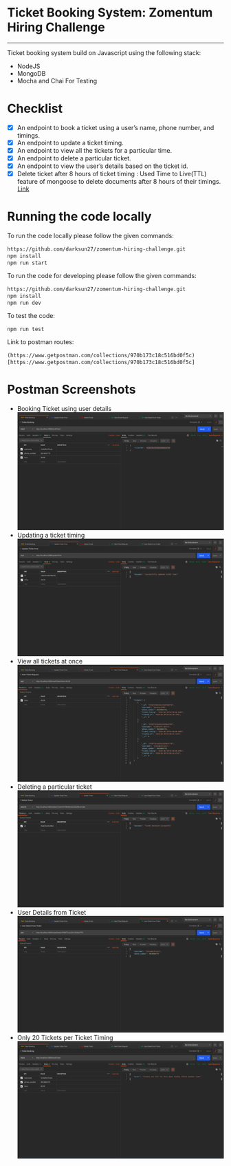 # Ticket Booking System: Zomentum Hiring Challenge
---

Ticket booking system build on Javascript using the following stack:
-  NodeJS
-  MongoDB
-  Mocha and Chai For Testing

# Checklist

  - [x] An endpoint to book a ticket using a user’s name, phone number, and timings.
  - [x] An endpoint to update a ticket timing.
  - [x] An endpoint to view all the tickets for a particular time.
  - [x] An endpoint to delete a particular ticket.
  - [x] An endpoint to view the user’s details based on the ticket id. 
  - [x] Delete ticket after 8 hours of ticket timing : Used Time to Live(TTL) feature of mongoose to delete documents after 8 hours of their timings. [Link](https://github.com/darksun27/zomentum-hiring-challenge/blob/43a63ea9849aabfc8e02d5a23ef6e04eded5154f/models/ticketsModel.js#L4)
  
# Running the code locally

To run the code locally please follow the given commands:
```
https://github.com/darksun27/zomentum-hiring-challenge.git
npm install 
npm run start
```

To run the code for developing please follow the given commands:
```
https://github.com/darksun27/zomentum-hiring-challenge.git
npm install 
npm run dev
```

To test the code:
```
npm run test
```
Link to postman routes: 
```
(https://www.getpostman.com/collections/970b173c18c516bd0f5c)[https://www.getpostman.com/collections/970b173c18c516bd0f5c]
```

# Postman Screenshots
- Booking Ticket using user details
![Task Image 1](https://github.com/darksun27/zomentum-hiring-challenge/blob/master/screenshots/zomentum-task1.png)
- Updating a ticket timing
![Task Image 2](https://github.com/darksun27/zomentum-hiring-challenge/blob/master/screenshots/zomentum-task2.png)
- View all tickets at once
![Task Image 3](https://github.com/darksun27/zomentum-hiring-challenge/blob/master/screenshots/zomentum-task4.png)
- Deleting a particular ticket
![Task Image 4](https://github.com/darksun27/zomentum-hiring-challenge/blob/master/screenshots/zomentum-task3.png)
- User Details from Ticket
![Task Image 5](https://github.com/darksun27/zomentum-hiring-challenge/blob/master/screenshots/zomentum-task5.png)
- Only 20 Tickets per Ticket Timing
![Task Image 6](https://github.com/darksun27/zomentum-hiring-challenge/blob/master/screenshots/zomentum-task6.png)

